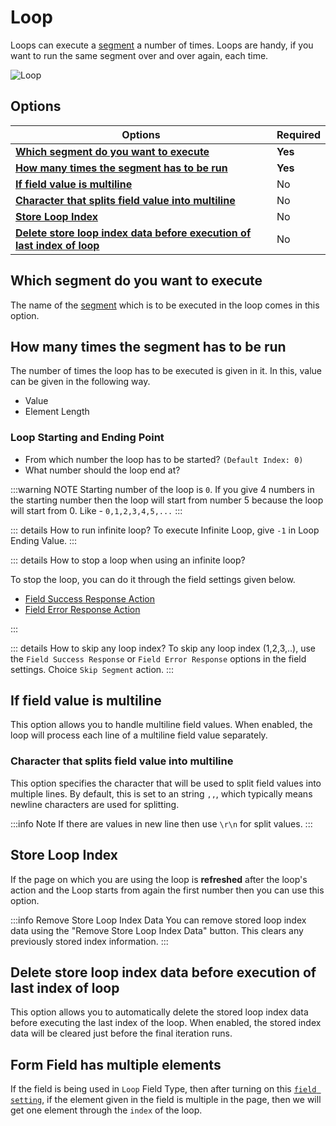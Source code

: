 # Loop

Loops can execute a [segment](/documentation/segment) a number of times. Loops are handy, if you want to run the same segment over and over again, each time.

<img src="/image/loop-01.png" alt="Loop">

## Options

| Options                                                                                                                                         | Required |
| ----------------------------------------------------------------------------------------------------------------------------------------------- | -------- |
| [**Which segment do you want to execute**](#which-segment-do-you-want-to-execute)                                                               | **Yes**  |
| [**How many times the segment has to be run**](#how-many-times-the-segment-has-to-be-run)                                                       | **Yes**  |
| [**If field value is multiline**](#if-field-value-is-multiline)                                                                                 | No       |
| [**Character that splits field value into multiline**](#character-that-splits-field-value-into-multiline)                                       | No       |
| [**Store Loop Index**](#store-loop-index)                                                                                                       | No       |
| [**Delete store loop index data before execution of last index of loop**](#delete-store-loop-index-data-before-execution-of-last-index-of-loop) | No       |

## Which segment do you want to execute

The name of the [segment](/documentation/segment) which is to be executed in the loop comes in this option.

## How many times the segment has to be run

The number of times the loop has to be executed is given in it. In this, value can be given in the following way.

- Value
- Element Length

### Loop Starting and Ending Point

- From which number the loop has to be started? `(Default Index: 0)`
- What number should the loop end at?

:::warning NOTE
Starting number of the loop is `0`. If you give 4 numbers in the starting number then the loop will start from number 5 because the loop will start from 0. Like - `0,1,2,3,4,5,...`
:::

::: details How to run infinite loop?
To execute Infinite Loop, give `-1` in Loop Ending Value.
:::

::: details How to stop a loop when using an infinite loop?

To stop the loop, you can do it through the field settings given below.

- [Field Success Response Action](/documentation/form-fields/field-settings#field-success-response-action)
- [Field Error Response Action](/documentation/form-fields/field-settings#field-error-response-action)

:::

::: details How to skip any loop index?
To skip any loop index (1,2,3,..), use the `Field Success Response` or `Field Error Response` options in the field settings. Choice `Skip Segment` action.
:::

## If field value is multiline

This option allows you to handle multiline field values. When enabled, the loop will process each line of a multiline field value separately.

### Character that splits field value into multiline

This option specifies the character that will be used to split field values into multiple lines. By default, this is set to an string `,,`, which typically means newline characters are used for splitting.

:::info Note
If there are values in new line then use `\r\n` for split values.
:::

## Store Loop Index

If the page on which you are using the loop is **refreshed** after the loop's action and the Loop starts from again the first number then you can use this option.

:::info Remove Store Loop Index Data
You can remove stored loop index data using the "Remove Store Loop Index Data" button. This clears any previously stored index information.
:::

## Delete store loop index data before execution of last index of loop

This option allows you to automatically delete the stored loop index data before executing the last index of the loop. When enabled, the stored index data will be cleared just before the final iteration runs.

## Form Field has multiple elements

If the field is being used in `Loop` Field Type, then after turning on this [`field setting`](/documentation/form-fields/field-settings#if-this-field-is-being-used-in-a-loop-and-the-field-has-multiple-elements), if the element given in the field is multiple in the page, then we will get one element through the `index` of the loop.
